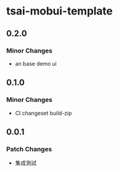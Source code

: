 # tsai-mobui-template

## 0.2.0

### Minor Changes

- an base demo ui

## 0.1.0

### Minor Changes

- CI changeset build-zip

## 0.0.1

### Patch Changes

- 集成測試
